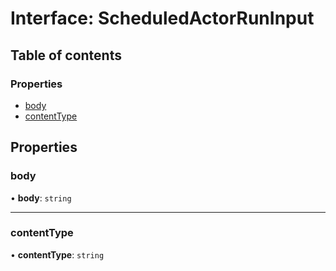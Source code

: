 # Interface: ScheduledActorRunInput

## Table of contents

### Properties

- [body](ScheduledActorRunInput.md#body)
- [contentType](ScheduledActorRunInput.md#contenttype)

## Properties

### <a id="body" name="body"></a> body

• **body**: `string`

___

### <a id="contenttype" name="contenttype"></a> contentType

• **contentType**: `string`
